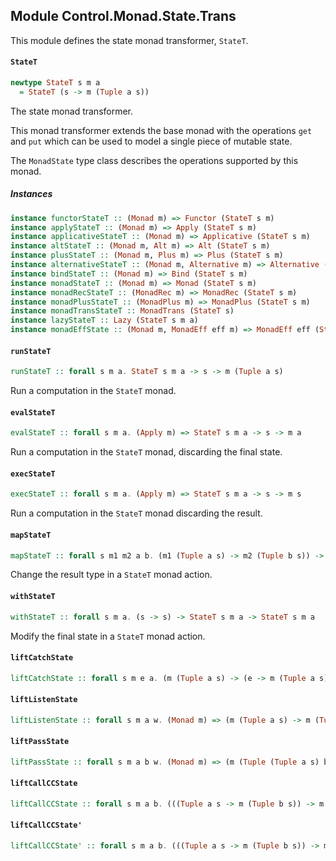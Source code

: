 ## Module Control.Monad.State.Trans

This module defines the state monad transformer, `StateT`.

#### `StateT`

``` purescript
newtype StateT s m a
  = StateT (s -> m (Tuple a s))
```

The state monad transformer.

This monad transformer extends the base monad with the operations `get`
and `put` which can be used to model a single piece of mutable state.

The `MonadState` type class describes the operations supported by this monad.

##### Instances
``` purescript
instance functorStateT :: (Monad m) => Functor (StateT s m)
instance applyStateT :: (Monad m) => Apply (StateT s m)
instance applicativeStateT :: (Monad m) => Applicative (StateT s m)
instance altStateT :: (Monad m, Alt m) => Alt (StateT s m)
instance plusStateT :: (Monad m, Plus m) => Plus (StateT s m)
instance alternativeStateT :: (Monad m, Alternative m) => Alternative (StateT s m)
instance bindStateT :: (Monad m) => Bind (StateT s m)
instance monadStateT :: (Monad m) => Monad (StateT s m)
instance monadRecStateT :: (MonadRec m) => MonadRec (StateT s m)
instance monadPlusStateT :: (MonadPlus m) => MonadPlus (StateT s m)
instance monadTransStateT :: MonadTrans (StateT s)
instance lazyStateT :: Lazy (StateT s m a)
instance monadEffState :: (Monad m, MonadEff eff m) => MonadEff eff (StateT s m)
```

#### `runStateT`

``` purescript
runStateT :: forall s m a. StateT s m a -> s -> m (Tuple a s)
```

Run a computation in the `StateT` monad.

#### `evalStateT`

``` purescript
evalStateT :: forall s m a. (Apply m) => StateT s m a -> s -> m a
```

Run a computation in the `StateT` monad, discarding the final state.

#### `execStateT`

``` purescript
execStateT :: forall s m a. (Apply m) => StateT s m a -> s -> m s
```

Run a computation in the `StateT` monad discarding the result.

#### `mapStateT`

``` purescript
mapStateT :: forall s m1 m2 a b. (m1 (Tuple a s) -> m2 (Tuple b s)) -> StateT s m1 a -> StateT s m2 b
```

Change the result type in a `StateT` monad action.

#### `withStateT`

``` purescript
withStateT :: forall s m a. (s -> s) -> StateT s m a -> StateT s m a
```

Modify the final state in a `StateT` monad action.

#### `liftCatchState`

``` purescript
liftCatchState :: forall s m e a. (m (Tuple a s) -> (e -> m (Tuple a s)) -> m (Tuple a s)) -> StateT s m a -> (e -> StateT s m a) -> StateT s m a
```

#### `liftListenState`

``` purescript
liftListenState :: forall s m a w. (Monad m) => (m (Tuple a s) -> m (Tuple (Tuple a s) w)) -> StateT s m a -> StateT s m (Tuple a w)
```

#### `liftPassState`

``` purescript
liftPassState :: forall s m a b w. (Monad m) => (m (Tuple (Tuple a s) b) -> m (Tuple a s)) -> StateT s m (Tuple a b) -> StateT s m a
```

#### `liftCallCCState`

``` purescript
liftCallCCState :: forall s m a b. (((Tuple a s -> m (Tuple b s)) -> m (Tuple a s)) -> m (Tuple a s)) -> ((a -> StateT s m b) -> StateT s m a) -> StateT s m a
```

#### `liftCallCCState'`

``` purescript
liftCallCCState' :: forall s m a b. (((Tuple a s -> m (Tuple b s)) -> m (Tuple a s)) -> m (Tuple a s)) -> ((a -> StateT s m b) -> StateT s m a) -> StateT s m a
```


